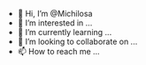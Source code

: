 - 👋 Hi, I’m @Michilosa
- 👀 I’m interested in ...
- 🌱 I’m currently learning ...
- 💞️ I’m looking to collaborate on ...
- 📫 How to reach me ...

<!---
Michilosa/Michilosa is a ✨ special ✨ repository because its `README.md` (this file) appears on your GitHub profile.
You can click the Preview link to take a look at your changes.
--->
